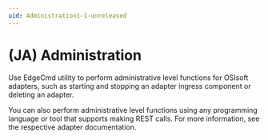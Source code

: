 ```yaml
---
uid: Administration1-1-unreleased
---
```


# (JA) Administration

Use EdgeCmd utility to perform administrative level functions for OSIsoft adapters, such as starting and stopping an adapter ingress component or deleting an adapter.

You can also perform administrative level functions using any programming language or tool that supports making REST calls. For more information, see the respective adapter documentation.
